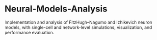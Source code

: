 # Neural-Models-Analysis
Implementation and analysis of FitzHugh–Nagumo and Izhikevich neuron models, with single-cell and network-level simulations, visualization, and performance evaluation.
